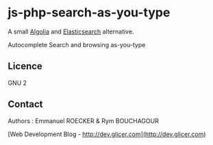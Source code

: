 # js-php-search-as-you-type

A small [Algolia](https://www.algolia.com/) and [Elasticsearch](https://www.elastic.co/products/elasticsearch) alternative.

Autocomplete
Search and browsing as-you-type

## Licence

GNU 2

## Contact

Authors : Emmanuel ROECKER & Rym BOUCHAGOUR

[Web Development Blog - http://dev.glicer.com](http://dev.glicer.com)